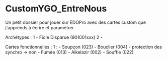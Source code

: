 # CustomYGO_EntreNous
 
Un petit dossier pour jouer sur EDOPro avec des cartes custom que j'apprends à écrire et paramétrer.

Archétypes :
1 - Fiole Disparue (901001xxx)
2 - 

Cartes fonctionnelles :
1 :
	- Soupçon (023)
	- Bouclier (004) - protection des synchro -> non
	- Fumée (013)
	- Alkelazir (002)
	- Souffle (022)